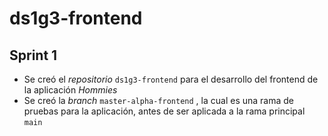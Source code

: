 # ds1g3-frontend

## Sprint 1
- Se creó el *repositorio* `ds1g3-frontend` para el desarrollo del frontend de la aplicación *Hommies*
- Se creó la *branch* `master-alpha-frontend` , la cual es una rama de pruebas para la aplicación, antes de ser aplicada a la rama principal `main`
